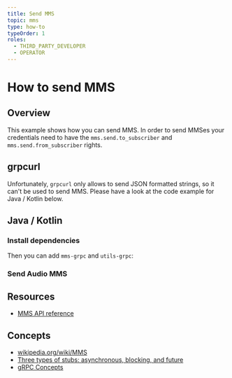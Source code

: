 ```yaml
---
title: Send MMS
topic: mms
type: how-to
typeOrder: 1
roles:
  - THIRD_PARTY_DEVELOPER
  - OPERATOR
---
```


# How to send MMS

## Overview

This example shows how you can send MMS. In order to send MMSes your credentials need to have the
`mms.send.to_subscriber` and `mms.send.from_subscriber` rights.

<slot name="auth" />

## grpcurl

Unfortunately, `grpcurl` only allows to send JSON formatted strings, so it can't be used to send MMS.
Please have a look at the code example for Java / Kotlin below.

## Java / Kotlin

### Install dependencies
<JitpackDependency />

Then you can add `mms-grpc` and `utils-grpc`:

<ClientDependencies :clients="['mms-grpc', 'utils-grpc']"/>

### Send Audio MMS
<GithubCode fileUrl="https://github.com/working-group-two/docs.wgtwo.com/blob/master/examples/mms/src/main/kotlin/SendAudioToSubscriber.kt" language="kotlin" />

## Resources
* [MMS API reference](https://github.com/working-group-two/wgtwoapis/blob/master/wgtwo/mms/v0/mms.proto)

## Concepts
* [wikipedia.org/wiki/MMS](https://en.wikipedia.org/wiki/Multimedia_Messaging_Service)
* [Three types of stubs: asynchronous, blocking, and future](https://grpc.io/docs/reference/java/generated-code/)
* [gRPC Concepts](https://grpc.io/docs/guides/concepts/)
